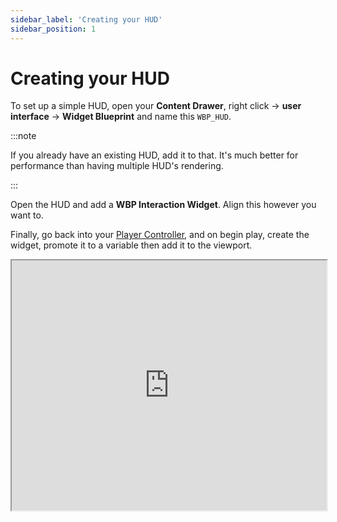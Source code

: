 ```yaml
---
sidebar_label: 'Creating your HUD'
sidebar_position: 1
---
```


# Creating your HUD

To set up a simple HUD, open your **Content Drawer**, right click -> **user interface** -> **Widget Blueprint** and name this `WBP_HUD`.

:::note

If you already have an existing HUD, add it to that. It's much better for performance than having multiple HUD's rendering.

:::

Open the HUD and add a **WBP Interaction Widget**. Align this however you want to.

Finally, go back into your [Player Controller](../../player-controller/index.md), and on begin play, create the widget, promote it to a variable then add it to the viewport.

<iframe src="https://blueprintue.com/render/zpfvq3f1/" width="100%" height="400" scrolling="no" allowfullscreen></iframe>